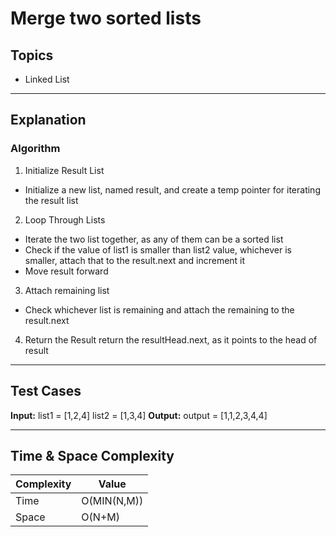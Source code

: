 # Merge two sorted lists

## Topics
- Linked List

---

## Explanation

### Algorithm

1. Initialize Result List
- Initialize a new list, named result, and create a temp pointer for iterating the result list

2. Loop Through Lists

- Iterate the two list together, as any of them can be a sorted list 
- Check if the value of list1 is smaller than list2 value, whichever is smaller, attach that to the result.next and increment it
- Move result forward

3. Attach remaining list
- Check whichever list is remaining and attach the remaining to the result.next

4. Return the Result
return the resultHead.next, as it points to the head of result

---

## Test Cases

**Input:**
list1 = [1,2,4]
list2 = [1,3,4]
**Output:**
output = [1,1,2,3,4,4]

--- 

## Time & Space Complexity

| Complexity | Value       |
|------------|-------------|
| Time       | O(MIN(N,M)) |
| Space      | O(N+M)      |
